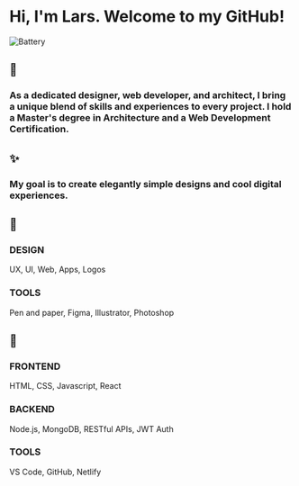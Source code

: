 # Hi, I'm Lars. Welcome to my GitHub!

![Battery](https://github.com/user-attachments/assets/62cf9d76-c19c-4c15-8b5b-14cca6917f74)


## 👀
### As a dedicated designer, web developer, and architect, I bring a unique blend of skills and experiences to every project. I hold a Master's degree in Architecture and a Web Development Certification.

## ✨
### My goal is to create elegantly simple designs and cool digital experiences.

## 🌈
### DESIGN
UX, UI, Web, Apps, Logos
### TOOLS
Pen and paper, Figma, Illustrator, Photoshop

## 🚀
### FRONTEND
HTML, CSS, Javascript, React
### BACKEND
Node.js, MongoDB, RESTful APIs, JWT Auth
### TOOLS
VS Code, GitHub, Netlify






<!--
**CodeLars79/CodeLars79** is a ✨ _special_ ✨ repository because its `README.md` (this file) appears on your GitHub profile.

Here are some ideas to get you started:

- 🔭 I’m currently working on ...
- 🌱 I’m currently learning ...
- 👯 I’m looking to collaborate on ...
- 🤔 I’m looking for help with ..
- 💬 Ask me about ...
- 📫 How to reach me: ...
- 😄 Pronouns: ...
- ⚡ Fun fact: ...
-->
